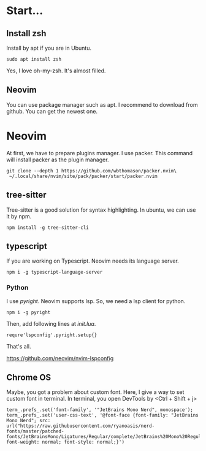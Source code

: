 
# Start...

## Install zsh

Install by apt if you are in Ubuntu. 

```
sudo apt install zsh
```

Yes, I love oh-my-zsh. It's almost filled.

## Neovim

You can use package manager such as apt. I recommend to download from github. You can get the newest one.


# Neovim

At first, we have to prepare plugins manager. I use packer. This command will install packer as the plugin manager.

```
git clone --depth 1 https://github.com/wbthomason/packer.nvim\
 ~/.local/share/nvim/site/pack/packer/start/packer.nvim
```

## tree-sitter

Tree-sitter is a good solution for syntax highlighting. In ubuntu, we can use it by npm.

```
npm install -g tree-sitter-cli
```

## typescript

If you are working on Typescript. Neovim needs its language server.
```
npm i -g typescript-language-server
```


### Python

I use *pyright*. Neovim supports lsp. So, we need a lsp client for python. 

```
npm i -g pyright
```

Then, add following lines at *init.lua*.

```
requre'lspconfig'.pyright.setup{}
```
That's all.

https://github.com/neovim/nvim-lspconfig


## Chrome OS 

Maybe, you got a problem about custom font. Here, I give a way to set custom font in terminal.
In terminal, you open DevTools by <Ctrl + Shift + j>

```
term_.prefs_.set('font-family', '"JetBrains Mono Nerd", monospace');
term_.prefs_.set('user-css-text', '@font-face {font-family: "JetBrains Mono Nerd"; src: url("https://raw.githubusercontent.com/ryanoasis/nerd-fonts/master/patched-fonts/JetBrainsMono/Ligatures/Regular/complete/JetBrains%20Mono%20Regular%20Nerd%20Font%20Complete%20Mono.ttf"); font-weight: normal; font-style: normal;}')
```



